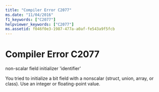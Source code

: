 ```yaml
---
title: "Compiler Error C2077"
ms.date: "11/04/2016"
f1_keywords: ["C2077"]
helpviewer_keywords: ["C2077"]
ms.assetid: f046f0e3-1987-477a-a0af-fe543a9f5fcb
---
```

# Compiler Error C2077

non-scalar field initializer 'identifier'

You tried to initialize a bit field with a nonscalar (struct, union, array, or class). Use an integer or floating-point value.